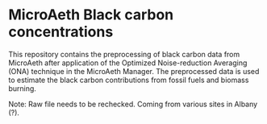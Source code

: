 # MicroAeth Black carbon concentrations
This repository contains the preprocessing of black carbon data from MicroAeth after application of the Optimized Noise-reduction Averaging (ONA) technique in the MicroAeth Manager. The preprocessed data is used to estimate the black carbon contributions from fossil fuels and biomass burning. 

Note: Raw file needs to be rechecked. Coming from various sites in Albany (?). 
